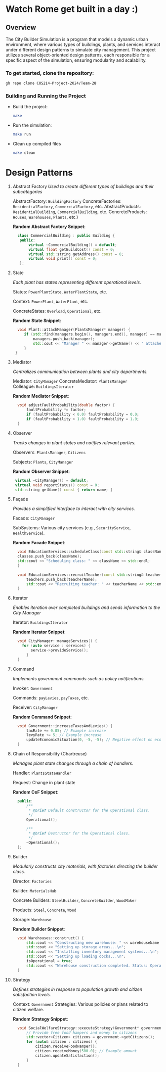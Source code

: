 # Watch Rome get built in a day :)

## Overview
The City Builder Simulation is a program that models a dynamic urban environment, where various types of buildings, plants, and services interact under different design patterns to simulate city management. This project utilizes several object-oriented design patterns, each responsible for a specific aspect of the simulation, ensuring modularity and scalability.

### To get started, clone the repository:
```sh
gh repo clone COS214-Project-2024/Team-28
```

### Building and Running the Project
- Build the project:
  ```sh
  make
  ```
- Run the simulation:
  ```sh
  make run
  ```
- Clean up compiled files
  ```sh
  make clean
  ```
# Design Patterns
  1. Abstract Factory
    *Used to create different types of buildings and their subcategories*
     
      AbstractFactory:  `BuildingFactory`
      ConcreteFactories: `ResidentialFactory`, `CommercialFactory`, etc.
      AbstractProducts: `ResidentialBuilding`, `CommercialBuilding`, etc.
      ConcreteProducts: `Houses`, `Warehouses`, `Plants`, etc.\
     
     **Random Abstract Factory Snippet**:
     ```c++
       class CommercialBuilding : public Building {
        public:
            virtual ~CommercialBuilding() = default;
            virtual float getBuildCost() const = 0;
            virtual std::string getAddress() const = 0;
            virtual void print() const = 0;
        };
     ```

  3. State
     
     *Each plant has states representing different operational levels.*
     
     States: `PowerPlantState`, `WaterPlantState`, etc.
     
     Context: `PowerPlant`, `WaterPlant`, etc.
     
     ConcreteStates: `Overload`, `Operational`, etc.

     **Random State Snippet**:
     ```c++
       void Plant::attachManager(PlantsManager* manager) {
          if (std::find(managers.begin(), managers.end(), manager) == managers.end()) {
              managers.push_back(manager);
              std::cout << "Manager " << manager->getName() << " attached to plant " << getPlantDetails() << std::endl;
          }
      }
     ```

 5. Mediator
    
    *Centralizes communication between plants and city departments.*
    
    Mediator: `CityManager`
    ConcreteMediator: `PlantsManager`  
    Colleague: `BuildingsIterator`

    **Random Mediator Snippet**:
    ```c++
      void adjustFaultProbability(double factor) {
          faultProbability *= factor;
          if (faultProbability < 0.0) faultProbability = 0.0;
          if (faultProbability > 1.0) faultProbability = 1.0;
      }
    ```

  7. Observer
   
     *Tracks changes in plant states and notifies relevant parties.*
     
      Observers: `PlantsManager`, `Citizens`
     
      Subjects: `Plants`, `CityManager`

     **Random Observer Snippet**:
     ```c++
      virtual ~CityManager() = default;
      virtual void reportStatus() const = 0;
      std::string getName() const { return name; }
     ```

   9. Façade
      
      *Provides a simplified interface to interact with city services.*
        
      Facade: `CityManager`
  
      SubSystems: Various city services (e.g., `SecurityService`, `HealthService`).

      **Random Facade Snippet**:
      ```c++
        void EducationServices::scheduleClass(const std::string& className) {
        classes.push_back(className);
        std::cout << "Scheduling class: " << className << std::endl;
        }
        
        void EducationServices::recruitTeacher(const std::string& teacherName) {
            teachers.push_back(teacherName);
            std::cout << "Recruiting teacher: " << teacherName << std::endl;
        }
      ```

  11. Iterator
      
       *Enables iteration over completed buildings and sends information to the City Manager*
       
       Iterator: `BuildingsIterator`
  
       **Random Iterator Snippet**:
        ```c++
          void CityManager::manageServices() {
            for (auto service : services) {
                service->provideService();
              }
          }
        ```

  11. Command
      
       *Implements government commands such as policy notifications.*
       
       Invoker: `Government`
       
       Commands: `payLevies`, `payTaxes`, etc.
       
       Receiver: `CityManager`

      **Random Command Snippet**:
      ```c++
        void Government::increaseTaxesAndLevies() {
            taxRate += 0.05; // Example increase
            levyRate += 5; // Example increase
            updateEconomicSituation(0, -5, -5); // Negative effect on economic situation
        }
      ```

  13. Chain of Responsibility (Chartreuse)
      
       *Manages plant state changes through a chain of handlers.*
       
       Handler: `PlantsStateHandler`
       
       Request: Change in plant state

      **Random CoF Snippet**:
      ```c++
        public:
            /**
             * @brief Default constructor for the Operational class.
             */
            Operational();
        
            /**
             * @brief Destructor for the Operational class.
             */
            ~Operational();
        };
      ```

  15. Builder
      
       *Modularly constructs city materials, with factories directing the builder class.*
       
       Director: `Factories`
       
       Builder: `MaterialsHub`
       
       Concrete Builders: `SteelBuilder`, `ConcreteBuilder`, `WoodMaker`
       
       Products: `Steel`, `Concrete`, `Wood`
       
       Storage: `Warehouse`

      **Random Builder Snippet**:
      ```c++
        void Warehouses::construct() {
            std::cout << "Constructing new warehouse: " << warehouseName << "...\n";
            std::cout << "Setting up storage areas...\n";
            std::cout << "Installing inventory management systems...\n";
            std::cout << "Setting up loading docks...\n";
            isOperational = true;
            std::cout << "Warehouse construction completed. Status: Operational\n";
        }
      ```

  17. Strategy
      
      *Defines strategies in response to population growth and citizen satisfaction levels.*
      
      Context: `Government`
      Strategies: Various policies or plans related to citizen welfare.

      **Random Strategy Snippet**:
      ```c++
        void SocialWelfareStrategy::executeStrategy(Government* government) {
            // Provide free food hampers and money to citizens
            std::vector<Citizen> citizens = government->getCitizens();
            for (auto& citizen : citizens) {
                citizen.receiveFoodHamper();
                citizen.receiveMoney(500.0); // Example amount
        		citizen.updateSatisfaction();
            }
        }
      ```

   
    
  
